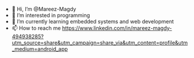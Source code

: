 - 👋 Hi, I’m @Mareez-Magdy
- 👀 I’m interested in programming 
- 🌱 I’m currently learning embedded systems and web development 
- 📫 How to reach me https://www.linkedin.com/in/mareez-magdy-494938285?utm_source=share&utm_campaign=share_via&utm_content=profile&utm_medium=android_app

<!---
Mareez-Magdy/Mareez-Magdy is a ✨ special ✨ repository because its `README.md` (this file) appears on your GitHub profile.
You can click the Preview link to take a look at your changes.
--->
